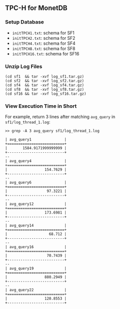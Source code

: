 ## TPC-H for MonetDB

### Setup Database

- `initTPCH1.txt`: schema for SF1
- `initTPCH2.txt`: schema for SF2
- `initTPCH4.txt`: schema for SF4
- `initTPCH8.txt`: schema for SF8
- `initTPCH16.txt`: schema for SF16

### Unzip Log Files

    (cd sf1  && tar -xvf log_sf1.tar.gz)
    (cd sf2  && tar -xvf log_sf2.tar.gz)
    (cd sf4  && tar -xvf log_sf4.tar.gz)
    (cd sf8  && tar -xvf log_sf8.tar.gz)
    (cd sf16 && tar -xvf log_sf16.tar.gz)

### View Execution Time in Short

For example, return 3 lines after matching `avg_query` in `sf1/log_thread_1.log`:

    >> grep -A 3 avg_query sf1/log_thread_1.log

    | avg_query1               |
    +==========================+
    |       1584.9171999999999 |
    +--------------------------+
    --
    | avg_query4               |
    +==========================+
    |                 154.7629 |
    +--------------------------+
    --
    | avg_query6               |
    +==========================+
    |                  97.3221 |
    +--------------------------+
    --
    | avg_query12              |
    +==========================+
    |                 173.6981 |
    +--------------------------+
    --
    | avg_query14              |
    +==========================+
    |                   68.712 |
    +--------------------------+
    --
    | avg_query16              |
    +==========================+
    |                  70.7439 |
    +--------------------------+
    --
    | avg_query19              |
    +==========================+
    |                 880.2949 |
    +--------------------------+
    --
    | avg_query22              |
    +==========================+
    |                 120.8553 |
    +--------------------------+

